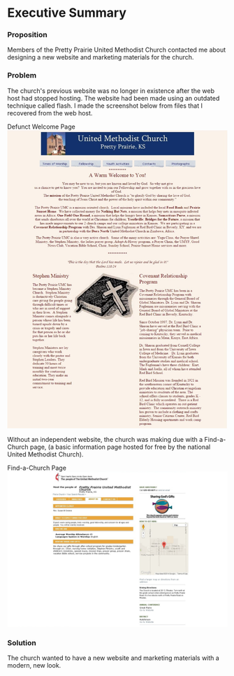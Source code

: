 # Executive Summary

### Proposition

Members of the Pretty Prairie United Methodist Church contacted me about designing a new website and marketing materials for the church. 

### Problem
The church's previous website was no longer in existence after the web host had stopped hosting. The website had been made using an outdated technique called flash. I made the screenshot below from files that I recovered from the web host.  

Defunct Welcome Page
![](images/old-website-welcome-page.jpg)

Without an independent website, the church was making due with a Find-a-Church page, (a basic information page hosted for free by the national United Methodist Church).

Find-a-Church Page
![](images/find-a-church-about-us.jpg)

### Solution

The church wanted to have a new website and marketing materials with a modern, new look.
